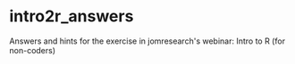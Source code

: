 # intro2r_answers
Answers and hints for the exercise in jomresearch's webinar: Intro to R (for non-coders)
